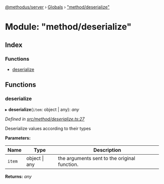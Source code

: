 [@methodus/server](../README.md) › [Globals](../globals.md) › ["method/deserialize"](_method_deserialize_.md)

# Module: "method/deserialize"

## Index

### Functions

* [deserialize](_method_deserialize_.md#deserialize)

## Functions

###  deserialize

▸ **deserialize**(`item`: object | any): *any*

*Defined in [src/method/deserialize.ts:27](https://github.com/nodulusteam/methodus.dev/blob/9fa5503/modules/platform/server/src/method/deserialize.ts#L27)*

Deserialize values according to their types

**Parameters:**

Name | Type | Description |
------ | ------ | ------ |
`item` | object &#124; any | the arguments sent to the original function.   |

**Returns:** *any*
